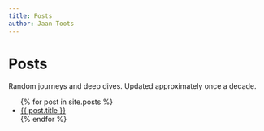 ```yaml
---
title: Posts
author: Jaan Toots
---
```


# Posts

Random journeys and deep dives. Updated approximately once a decade.

<ul>
  {% for post in site.posts %}
    <li>
      <a href="{{ post.url }}">{{ post.title }}</a>
    </li>
  {% endfor %}
</ul>
